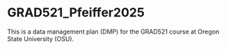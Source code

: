 # GRAD521_Pfeiffer2025

This is a data management plan (DMP) for the GRAD521 course at Oregon State University (OSU).
